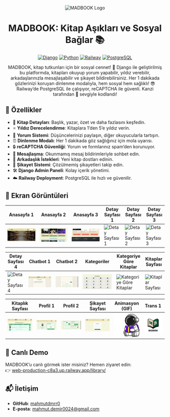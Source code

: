 <p align="center">
  <img src="screenshots/madbook_logo.png" alt="MADBOOK Logo" width="200"/>
</p>

<h1 align="center">MADBOOK: Kitap Aşıkları ve Sosyal Bağlar 📚</h1>

<p align="center">
  <a href="https://www.djangoproject.com/"><img src="https://img.shields.io/badge/Django-4.2-green.svg" alt="Django"></a>
  <a href="https://www.python.org/"><img src="https://img.shields.io/badge/Python-3.11-blue.svg" alt="Python"></a>
  <a href="https://railway.app/"><img src="https://img.shields.io/badge/Hosted-Railway-orange.svg" alt="Railway"></a>
  <a href="https://www.postgresql.org/"><img src="https://img.shields.io/badge/Database-PostgreSQL-blue.svg" alt="PostgreSQL"></a>
</p>

<p align="center">
  MADBOOK, kitap tutkunları için bir sosyal cennet! 📖 Django ile geliştirilmiş bu platformda, kitapları okuyup yorum yapabilir, yıldız verebilir, arkadaşlarınızla mesajlaşabilir ve şikayet bildirebilirsiniz. Her 1 dakikada gözlerinizi koruyan dinlenme modalıyla, hem sosyal hem sağlıklı! 😎 Railway’de PostgreSQL ile çalışıyor, reCAPTCHA ile güvenli. Kanzi tarafından 💪 sevgiyle kodlandı!
</p>

## 🚀 Özellikler
- 📖 **Kitap Detayları**: Başlık, yazar, özet ve daha fazlasını keşfedin.
- ⭐ **Yıldız Derecelendirme**: Kitaplara 1’den 5’e yıldız verin.
- 💬 **Yorum Sistemi**: Düşüncelerinizi paylaşın, diğer okuyucularla tartışın.
- ⏰ **Dinlenme Modalı**: Her 1 dakikada göz sağlığınız için mola uyarısı.
- 🔒 **reCAPTCHA Güvenliği**: Yorum ve formlarınız spam’den korunuyor.
- 📩 **Mesajlaşma**: Okunmamış mesaj bildirimleriyle sohbet edin.
- 🤝 **Arkadaşlık İstekleri**: Yeni kitap dostları edinin.
- 🚨 **Şikayet Sistemi**: Çözülmemiş şikayetleri takip edin.
- 🛠️ **Django Admin Paneli**: Kolay içerik yönetimi.
- ☁️ **Railway Deployment**: PostgreSQL ile hızlı ve güvenilir.

## 📸 Ekran Görüntüleri
| Anasayfa 1           | Anasayfa 2           | Anasayfa 3           | Detay Sayfası 1      | Detay Sayfası 2      | Detay Sayfası 3      |
|-----------------------|-----------------------|-----------------------|-----------------------|-----------------------|-----------------------|
| ![Anasayfa 1](screenshots/anasayfa-1.jpg) | ![Anasayfa 2](screenshots/anasayfa-2.jpg) | ![Anasayfa 3](screenshots/anasayfa-3.jpg) | ![Detay Sayfası 1](screenshots/detay-sayfası-1.jpg) | ![Detay Sayfası 2](screenshots/detay-sayfası-2.jpg) | ![Detay Sayfası 3](screenshots/detay-sayfası-3.jpg) |

| Detay Sayfası 4      | Chatbot 1            | Chatbot 2            | Kategoriler          | Kategoriye Göre Kitaplar | Kitaplar Sayfası     |
|-----------------------|-----------------------|-----------------------|-----------------------|-----------------------|-----------------------|
| ![Detay Sayfası 4](screenshots/detay-sayfası-4.jpg) | ![Chatbot 1](screenshots/chatbot-1.jpg) | ![Chatbot 2](screenshots/chatbot-2.jpg) | ![Kategoriler](screenshots/kategoriler.jpg) | ![Kategoriye Göre Kitaplar](screenshots/kategoriye-göre-listelenen-kitaplar.jpg) | ![Kitaplar Sayfası](screenshots/kitaplar-sayfası.jpg) |

| Kitaplık Sayfası     | Profil 1             | Profil 2             | Şikayet Sayfası      | Animasyon (GIF)      | Trans 1              |
|-----------------------|-----------------------|-----------------------|-----------------------|-----------------------|-----------------------|
| ![Kitaplık Sayfası](screenshots/kitaplık-sayfası.jpg) | ![Profil 1](screenshots/profil-1.jpg) | ![Profil 2](screenshots/profil-2.jpg) | ![Şikayet Sayfası](screenshots/şikayet-sayfası.jpg) | ![Animasyon](screenshots/Animasyon.gif) | ![Trans 1](screenshots/trans1.png) |

## 🔗 Canlı Demo
MADBOOK’u canlı görmek ister misiniz? Hemen ziyaret edin:  
👉 [web-production-c8a3.up.railway.app/library/](https://web-production-c8a3.up.railway.app/library/)

## 📬 İletişim
- **GitHub**: [mahmutdmrr0](https://github.com/mahmutdmrr0)
- **E-posta**: mahmut.demir0024@gmail.com

